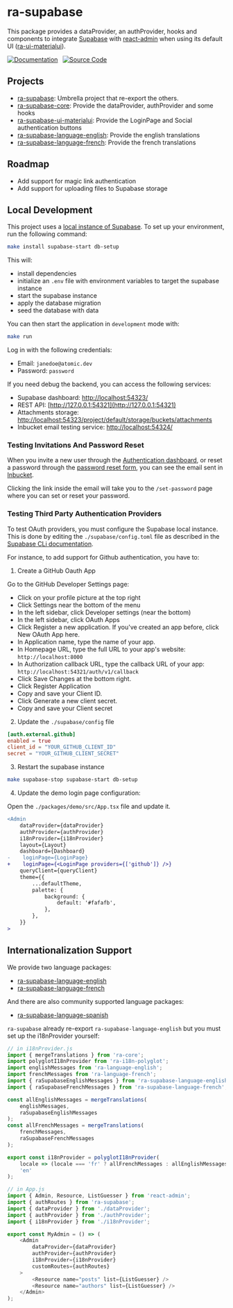# ra-supabase

This package provides a dataProvider, an authProvider, hooks and components to integrate [Supabase](https://supabase.io/) with [react-admin](https://marmelab.com/react-admin) when using its default UI ([ra-ui-materialui](https://github.com/marmelab/react-admin/tree/master/packages/ra-ui-materialui)).

[![Documentation]][DocumentationLink] 
[![Source Code]][SourceCodeLink] 

[Documentation]: https://img.shields.io/badge/Documentation-darkgreen?style=for-the-badge
[Source Code]: https://img.shields.io/badge/Source_Code-blue?style=for-the-badge

[DocumentationLink]: ./packages/ra-supabase/README.md 'Documentation'
[SourceCodeLink]: https://github.com/marmelab/ra-supabase/tree/main/packages/ra-supabase 'Source Code'

## Projects

- [ra-supabase](https://github.com/marmelab/ra-supabase/tree/main/packages/ra-supabase): Umbrella project that re-export the others.
- [ra-supabase-core](https://github.com/marmelab/ra-supabase/tree/main/packages/ra-supabase-core): Provide the dataProvider, authProvider and some hooks
- [ra-supabase-ui-materialui](https://github.com/marmelab/ra-supabase/tree/main/packages/ra-supabase-ui-materialui): Provide the LoginPage and Social authentication buttons
- [ra-supabase-language-english](https://github.com/marmelab/ra-supabase/tree/main/packages/ra-supabase-language-english): Provide the english translations
- [ra-supabase-language-french](https://github.com/marmelab/ra-supabase/tree/main/packages/ra-supabase-language-french): Provide the french translations

## Roadmap

-   Add support for magic link authentication
-   Add support for uploading files to Supabase storage

## Local Development

This project uses a [local instance of Supabase](https://supabase.com/docs/guides/cli/local-development). To set up your environment, run the following command:

```sh
make install supabase-start db-setup
```

This will:
- install dependencies
- initialize an `.env` file with environment variables to target the supabase instance
- start the supabase instance
- apply the database migration
- seed the database with data

You can then start the application in `development` mode with:

```sh
make run
```

Log in with the following credentials:

- Email: `janedoe@atomic.dev`
- Password: `password`

If you need debug the backend, you can access the following services: 

- Supabase dashboard: [http://localhost:54323/](http://localhost:54323/)
- REST API: [http://127.0.0.1:54321](http://127.0.0.1:54321)
- Attachments storage: [http://localhost:54323/project/default/storage/buckets/attachments](http://localhost:54323/project/default/storage/buckets/attachments)
- Inbucket email testing service: [http://localhost:54324/](http://localhost:54324/)

### Testing Invitations And Password Reset

When you invite a new user through the [Authentication dashboard](http://localhost:54323/project/default/auth/users), or reset a password through the [password reset form](http://localhost:8000/forgot-password), you can see the email sent in [Inbucket](http://localhost:54324/monitor).

Clicking the link inside the email will take you to the `/set-password` page where you can set or reset your password.

### Testing Third Party Authentication Providers

To test OAuth providers, you must configure the Supabase local instance. This is done by editing the `./supabase/config.toml` file as described in the [Supabase CLi documentation](https://supabase.com/docs/reference/cli/config#auth.external.provider.enabled).

For instance, to add support for Github authentication, you have to:

1. Create a GitHub Oauth App

Go to the GitHub Developer Settings page:
- Click on your profile picture at the top right
- Click Settings near the bottom of the menu
- In the left sidebar, click Developer settings (near the bottom)
- In the left sidebar, click OAuth Apps
- Click Register a new application. If you've created an app before, click New OAuth App here.
- In Application name, type the name of your app.
- In Homepage URL, type the full URL to your app's website: `http://localhost:8000`
- In Authorization callback URL, type the callback URL of your app: `http://localhost:54321/auth/v1/callback`
- Click Save Changes at the bottom right.
- Click Register Application
- Copy and save your Client ID.
- Click Generate a new client secret.
- Copy and save your Client secret

2. Update the `./supabase/config` file

```toml
[auth.external.github]
enabled = true
client_id = "YOUR_GITHUB_CLIENT_ID"
secret = "YOUR_GITHUB_CLIENT_SECRET"
```

3. Restart the supabase instance

```sh
make supabase-stop supabase-start db-setup
```

4. Update the demo login page configuration:

Open the `./packages/demo/src/App.tsx` file and update it.

```diff
<Admin
    dataProvider={dataProvider}
    authProvider={authProvider}
    i18nProvider={i18nProvider}
    layout={Layout}
    dashboard={Dashboard}
-    loginPage={LoginPage}
+    loginPage={<LoginPage providers={['github']} />}
    queryClient={queryClient}
    theme={{
        ...defaultTheme,
        palette: {
            background: {
                default: '#fafafb',
            },
        },
    }}
>
```

## Internationalization Support

We provide two language packages:

-   [ra-supabase-language-english](https://github.com/marmelab/ra-supabase/tree/main/packages/ra-supabase-language-english)
-   [ra-supabase-language-french](https://github.com/marmelab/ra-supabase/tree/main/packages/ra-supabase-language-french)

And there are also community supported language packages:
-   [ra-supabase-language-spanish](https://github.com/dreinon/ra-supabase-language-spanish)

`ra-supabase` already re-export `ra-supabase-language-english` but you must set up the i18nProvider yourself:

```js
// in i18nProvider.js
import { mergeTranslations } from 'ra-core';
import polyglotI18nProvider from 'ra-i18n-polyglot';
import englishMessages from 'ra-language-english';
import frenchMessages from 'ra-language-french';
import { raSupabaseEnglishMessages } from 'ra-supabase-language-english';
import { raSupabaseFrenchMessages } from 'ra-supabase-language-french';

const allEnglishMessages = mergeTranslations(
    englishMessages,
    raSupabaseEnglishMessages
);
const allFrenchMessages = mergeTranslations(
    frenchMessages,
    raSupabaseFrenchMessages
);

export const i18nProvider = polyglotI18nProvider(
    locale => (locale === 'fr' ? allFrenchMessages : allEnglishMessages),
    'en'
);

// in App.js
import { Admin, Resource, ListGuesser } from 'react-admin';
import { authRoutes } from 'ra-supabase';
import { dataProvider } from './dataProvider';
import { authProvider } from './authProvider';
import { i18nProvider } from './i18nProvider';

export const MyAdmin = () => (
    <Admin
        dataProvider={dataProvider}
        authProvider={authProvider}
        i18nProvider={i18nProvider}
        customRoutes={authRoutes}
    >
        <Resource name="posts" list={ListGuesser} />
        <Resource name="authors" list={ListGuesser} />
    </Admin>
);
```
